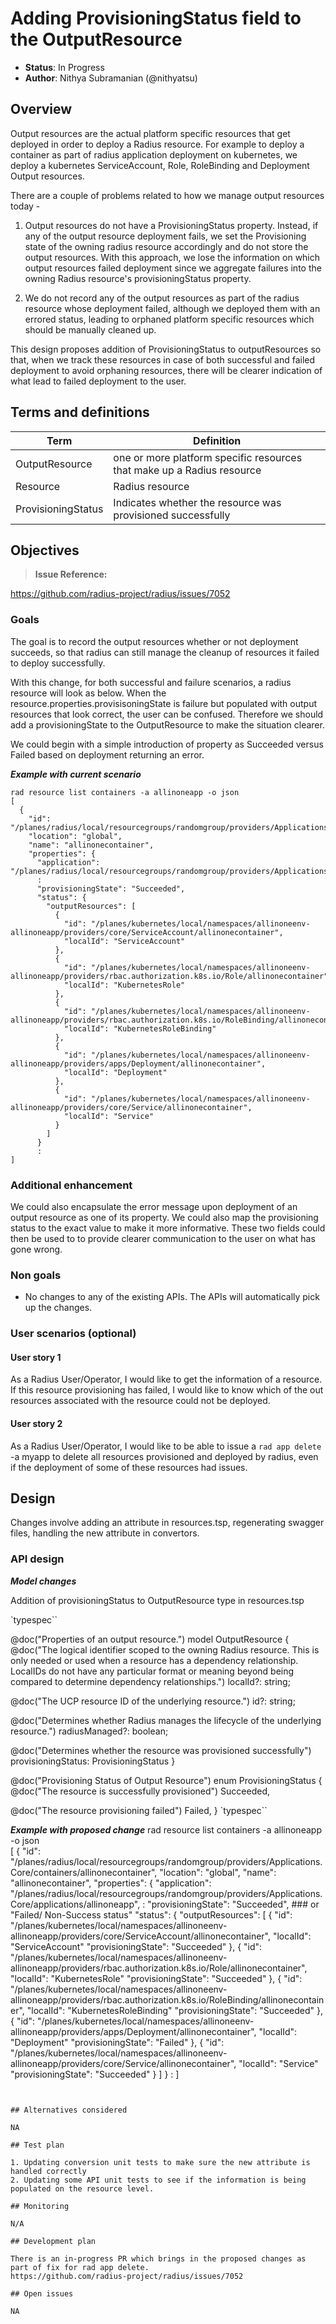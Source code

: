 # Adding ProvisioningStatus field to the OutputResource

* **Status**: In Progress
* **Author**: Nithya Subramanian (@nithyatsu)

## Overview

Output resources are the actual platform specific resources that get deployed in order to deploy a Radius resource. For example to deploy a container as part of radius application deployment on kubernetes, we deploy a kubernetes ServiceAccount, Role, RoleBinding and Deployment Output resources.

There are a couple of problems related to how we manage output resources today -

1. Output resources do not have a ProvisioningStatus property. Instead, if any of the output resource deployment fails, we set the Provisioning state of the owning radius resource accordingly and do not store the output resources. With this approach, we lose the information on which output resources failed deployment since we aggregate failures into the owning Radius resource's provisioningStatus property. 

2. We do not record any of the output resources as part of the radius resource whose deployment failed, although we deployed them with an errored status, leading to orphaned platform specific resources which should be manually cleaned up.

This design proposes addition of ProvisioningStatus to outputResources so that, 
when we track these resources in case of both successful and failed deployment to avoid orphaning resources, there will be clearer indication of what lead to failed deployment to the user. 


## Terms and definitions

| Term | Definition |
|---|---|
| OutputResource | one or more platform specific resources that make up a Radius resource |
| Resource | Radius resource |
| ProvisioningStatus | Indicates whether the resource was provisioned successfully |



## Objectives

> **Issue Reference:**

<https://github.com/radius-project/radius/issues/7052>

### Goals

The goal is to record the output resources whether or not deployment succeeds, so that radius can still manage the cleanup of resources it failed to deploy successfully. 

With this change, for both successful and failure scenarios, a radius resource will look as below. When the resource.properties.provisisoningState is failure but populated with output resources that look correct, the user can be confused. Therefore we should add a provisioningState to the OutputResource to make the situation clearer. 

We could begin with a simple introduction of property as Succeeded versus Failed based on deployment returning an error. 



***Example with current scenario***

```
rad resource list containers -a allinoneapp -o json                
[
  {
    "id": "/planes/radius/local/resourcegroups/randomgroup/providers/Applications.Core/containers/allinonecontainer",
    "location": "global",
    "name": "allinonecontainer",
    "properties": {
      "application": "/planes/radius/local/resourcegroups/randomgroup/providers/Applications.Core/applications/allinoneapp",
      :
      "provisioningState": "Succeeded",  
      "status": {
        "outputResources": [
          {
            "id": "/planes/kubernetes/local/namespaces/allinoneenv-allinoneapp/providers/core/ServiceAccount/allinonecontainer",
            "localId": "ServiceAccount"
          },
          {
            "id": "/planes/kubernetes/local/namespaces/allinoneenv-allinoneapp/providers/rbac.authorization.k8s.io/Role/allinonecontainer",
            "localId": "KubernetesRole"
          },
          {
            "id": "/planes/kubernetes/local/namespaces/allinoneenv-allinoneapp/providers/rbac.authorization.k8s.io/RoleBinding/allinonecontainer",
            "localId": "KubernetesRoleBinding"
          },
          {
            "id": "/planes/kubernetes/local/namespaces/allinoneenv-allinoneapp/providers/apps/Deployment/allinonecontainer",
            "localId": "Deployment"
          },
          {
            "id": "/planes/kubernetes/local/namespaces/allinoneenv-allinoneapp/providers/core/Service/allinonecontainer",
            "localId": "Service"
          }
        ]
      }
      :
]
```

### Additional enhancement

We could also encapsulate the error message upon deployment of an output resource as one of its property. We could also map the provisioning status to the exact value to make it more informative. These two fields could then be used to to provide clearer communication to the user on what has gone wrong. 

### Non goals

* No changes to any of the existing APIs. The APIs will automatically pick up the changes.

### User scenarios (optional)

#### User story 1

As a Radius User/Operator, I would like to get the information of a resource. If this resource provisioning has failed, I would like to know which of the out resources associated with the resource could not be deployed. 

#### User story 2

As a Radius User/Operator, I would like to be able to issue a `rad app delete` -a myapp to delete all resources provisioned and deployed by radius, even if the deployment of some of these resources had issues. 

## Design

Changes involve adding an attribute in resources.tsp, regenerating swagger files, handling the new attribute in convertors. 


### API design

***Model changes***

Addition of provisioningStatus to OutputResource type in resources.tsp

`typespec``

@doc("Properties of an output resource.")
model OutputResource {
  @doc("The logical identifier scoped to the owning Radius resource. This is only needed or used when a resource has a dependency relationship. LocalIDs do not have any particular format or meaning beyond being compared to determine dependency relationships.")
  localId?: string;

  @doc("The UCP resource ID of the underlying resource.")
  id?: string;

  @doc("Determines whether Radius manages the lifecycle of the underlying resource.")
  radiusManaged?: boolean;

  @doc("Determines whether the resource was provisioned successfully")
  provisioningStatus: ProvisioningStatus
}

@doc("Provisioning Status of Output Resource")
enum ProvisioningStatus {
  @doc("The resource is successfully provisioned")
  Succeeded,

  @doc("The resource provisioning failed")
  Failed,
}
`typespec``

***Example with proposed change***
rad resource list containers -a allinoneapp -o json                
[
  {
    "id": "/planes/radius/local/resourcegroups/randomgroup/providers/Applications.Core/containers/allinonecontainer",
    "location": "global",
    "name": "allinonecontainer",
    "properties": {
      "application": "/planes/radius/local/resourcegroups/randomgroup/providers/Applications.Core/applications/allinoneapp",
      :
      "provisioningState": "Succeeded",  ### or "Failed/ Non-Success status" 
      "status": {
        "outputResources": [
          {
            "id": "/planes/kubernetes/local/namespaces/allinoneenv-allinoneapp/providers/core/ServiceAccount/allinonecontainer",
            "localId": "ServiceAccount"
            "provisioningState": "Succeeded"
          },
          {
            "id": "/planes/kubernetes/local/namespaces/allinoneenv-allinoneapp/providers/rbac.authorization.k8s.io/Role/allinonecontainer",
            "localId": "KubernetesRole"
            "provisioningState": "Succeeded"
          },
          {
            "id": "/planes/kubernetes/local/namespaces/allinoneenv-allinoneapp/providers/rbac.authorization.k8s.io/RoleBinding/allinonecontainer",
            "localId": "KubernetesRoleBinding"
            "provisioningState": "Succeeded"
          },
          {
            "id": "/planes/kubernetes/local/namespaces/allinoneenv-allinoneapp/providers/apps/Deployment/allinonecontainer",
            "localId": "Deployment"
            "provisioningState": "Failed"
          },
          {
            "id": "/planes/kubernetes/local/namespaces/allinoneenv-allinoneapp/providers/core/Service/allinonecontainer",
            "localId": "Service"
            "provisioningState": "Succeeded"
          }
        ]
      }
      :
]
```


## Alternatives considered

NA

## Test plan

1. Updating conversion unit tests to make sure the new attribute is handled correctly
2. Updating some API unit tests to see if the information is being populated on the resource level.

## Monitoring

N/A

## Development plan

There is an in-progress PR which brings in the proposed changes as part of fix for rad app delete. 
https://github.com/radius-project/radius/issues/7052

## Open issues

NA


